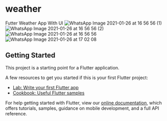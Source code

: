 # weather

Futter Weather App With UI
![WhatsApp Image 2021-01-26 at 16 56 56 (1)](https://user-images.githubusercontent.com/42122633/105864228-65d73f00-5ffa-11eb-8a7c-69f24ca97da2.jpeg)
![WhatsApp Image 2021-01-26 at 16 56 56 (2)](https://user-images.githubusercontent.com/42122633/105864235-67086c00-5ffa-11eb-9d63-47f8e8027e14.jpeg)
![WhatsApp Image 2021-01-26 at 16 56 56](https://user-images.githubusercontent.com/42122633/105864240-68399900-5ffa-11eb-8073-e9ddcd4e1b96.jpeg)
![WhatsApp Image 2021-01-26 at 17 02 08](https://user-images.githubusercontent.com/42122633/105864242-68d22f80-5ffa-11eb-8ad1-2b2d84c74130.jpeg)




## Getting Started

This project is a starting point for a Flutter application.

A few resources to get you started if this is your first Flutter project:

- [Lab: Write your first Flutter app](https://flutter.dev/docs/get-started/codelab)
- [Cookbook: Useful Flutter samples](https://flutter.dev/docs/cookbook)

For help getting started with Flutter, view our
[online documentation](https://flutter.dev/docs), which offers tutorials,
samples, guidance on mobile development, and a full API reference.
